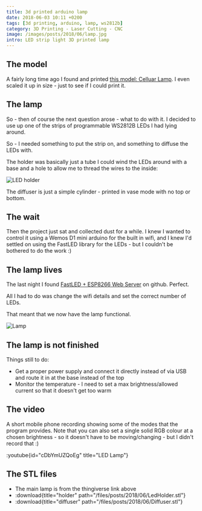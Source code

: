 ```yaml
---
title: 3d printed arduino lamp
date: 2018-06-03 10:11 +0200
tags: [3d printing, arduino, lamp, ws2812b]
category: 3D Printing - Laser Cutting - CNC
image: /images/posts/2018/06/lamp.jpg
intro: LED strip light 3D printed lamp
---
```


## The model

A fairly long time ago I found and printed [this model: Celluar Lamp](https://www.thingiverse.com/thing:19104). I even scaled it up in size - just to see if I could print it.

## The lamp

So - then of course the next question arose - what to do with it. I decided to use up one of the strips of programmable WS2812B LEDs I had lying around.

So - I needed something to put the strip on, and something to diffuse the LEDs with.

The holder was basically just a tube I could wind the LEDs around with a base and a hole to allow me to thread the wires to the inside:

![LED holder](/images/posts/2018/06/LedHolder.png)

The diffuser is just a simple cylinder - printed in vase mode with no top or bottom.

## The wait

Then the project just sat and collected dust for a while. I knew I wanted to control it using a Wemos D1 mini arduino for the built in wifi, and I knew I'd settled on using the FastLED library for the LEDs - but I couldn't be bothered to do the work :)

## The lamp lives

The last night I found [FastLED + ESP8266 Web Server](https://github.com/jasoncoon/esp8266-fastled-webserver) on github. Perfect.

All I had to do was change the wifi details and set the correct number of LEDs.

That meant that we now have the lamp functional.

![Lamp](/images/posts/2018/06/lamp.jpg)

## The lamp is not finished

Things still to do:

- Get a proper power supply and connect it directly instead of via USB and route it in at the base instead of the top
- Monitor the temperature - I need to set a max brightness/allowed current so that it doesn't get too warm

## The video

A short mobile phone recording showing some of the modes that the program provides. Note that you can also set a single solid RGB colour at a chosen brightness - so it doesn't have to be moving/changing - but I didn't record that :)

:youtube{id="cDbYmUZQoEg" title="LED Lamp"}


## The STL files

- The main lamp is from the thingiverse link above
- :download{title="holder" path="/files/posts/2018/06/LedHolder.stl"}
- :download{title="diffuser" path="/files/posts/2018/06/Diffuser.stl"}
